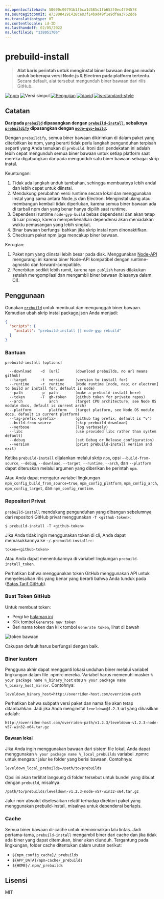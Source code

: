 ```yaml
---
ms.openlocfilehash: 50690c00791b1f6ca1d585c1fb653f0ec4794578
ms.sourcegitcommit: e739004291428ce83f14b9d49f1e9dfaa3762dde
ms.translationtype: HT
ms.contentlocale: id-ID
ms.lasthandoff: 02/05/2022
ms.locfileid: "138051706"
---
```

# <a name="prebuild-install"></a>prebuild-install

> **Alat baris perintah untuk menginstal biner bawaan dengan mudah untuk beberapa versi Node.js & Electron pada platform tertentu.**
> Secara default, alat tersebut mengunduh biner bawaan dari rilis GitHub.

[![npm](https://img.shields.io/npm/v/prebuild-install.svg)](https://www.npmjs.com/package/prebuild-install)
![Versi simpul](https://img.shields.io/node/v/prebuild-install.svg)
[![Pengujian](https://github.com/prebuild/prebuild-install/actions/workflows/test.yml/badge.svg)](https://github.com/prebuild/prebuild-install/actions/workflows/test.yml)
[![david](https://david-dm.org/prebuild/prebuild-install.svg)](https://david-dm.org/prebuild/prebuild-install)
[ ![js-standard-style](https://img.shields.io/badge/code%20style-standard-brightgreen.svg)](http://standardjs.com/)

## <a name="note"></a>Catatan

**Daripada [`prebuild`](https://github.com/prebuild/prebuild) dipasangkan dengan [`prebuild-install`](https://github.com/prebuild/prebuild-install), sebaiknya [`prebuildify`](https://github.com/prebuild/prebuildify) dipasangkan dengan [`node-gyp-build`](https://github.com/prebuild/node-gyp-build).**

Dengan `prebuildify`, semua biner bawaan dikirimkan di dalam paket yang diterbitkan ke npm, yang berarti tidak perlu langkah pengunduhan terpisah seperti yang Anda temukan di `prebuild`. Ironi dari pendekatan ini adalah lebih cepat mengunduh semua biner bawaan untuk setiap platform saat mereka digabungkan daripada mengunduh satu biner bawaan sebagai skrip instal.

Keuntungan:

1. Tidak ada langkah unduh tambahan, sehingga membuatnya lebih andal dan lebih cepat untuk diinstal.
2. Mendukung perubahan versi runtime secara lokal dan menggunakan instal yang sama antara Node.js dan Electron. Menginstal ulang atau membangun kembali tidak diperlukan, karena semua biner bawaan ada di tarball npm dan yang benar hanya dipilih saat runtime.
3. Dependensi runtime `node-gyp-build` bebas dependensi dan akan tetap di luar prinsip, karena memperkenalkan dependensi akan meniadakan waktu pemasangan yang lebih singkat.
4. Binar bawaan berfungsi bahkan jika skrip instal npm dinonaktifkan.
5. Checksum paket npm juga mencakup biner bawaan.

Kerugian:

1. Paket npm yang diinstal lebih besar pada disk. Menggunakan [Node-API](https://nodejs.org/api/n-api.html) mengurangi ini karena biner Node-API kompatibel dengan runtime-agnostic dan forward-compatible.
2. Penerbitan sedikit lebih rumit, karena `npm publish` harus dilakukan setelah mengompilasi dan mengambil biner bawaan (biasanya dalam CI).

## <a name="usage"></a>Penggunaan

Gunakan [`prebuild`](https://github.com/prebuild/prebuild) untuk membuat dan mengunggah biner bawaan. Kemudian ubah skrip instal package.json Anda menjadi:

```json
{
  "scripts": {
    "install": "prebuild-install || node-gyp rebuild"
  }
}
```

### <a name="help"></a>Bantuan

```
prebuild-install [options]

  --download    -d  [url]       (download prebuilds, no url means github)
  --target      -t  version     (version to install for)
  --runtime     -r  runtime     (Node runtime [node, napi or electron] to build or install for, default is node)
  --path        -p  path        (make a prebuild-install here)
  --token       -T  gh-token    (github token for private repos)
  --arch            arch        (target CPU architecture, see Node OS module docs, default is current arch)
  --platform        platform    (target platform, see Node OS module docs, default is current platform)
  --tag-prefix <prefix>         (github tag prefix, default is "v")
  --build-from-source           (skip prebuild download)
  --verbose                     (log verbosely)
  --libc                        (use provided libc rather than system default)
  --debug                       (set Debug or Release configuration)
  --version                     (print prebuild-install version and exit)
```

Ketika `prebuild-install` dijalankan melalui skrip `npm`, opsi `--build-from-source`, `--debug`, `--download`, `--target`, `--runtime`, `--arch`, dan `--platform` dapat diteruskan melalui argumen yang diberikan ke perintah `npm`.

Atau Anda dapat mengatur variabel lingkungan `npm_config_build_from_source=true`, `npm_config_platform`, `npm_config_arch`, `npm_config_target`, dan `npm_config_runtime`.

### <a name="private-repositories"></a>Repositori Privat

`prebuild-install` mendukung pengunduhan yang dibangun sebelumnya dari repositori GitHub privat menggunakan `-T <github-token>`:

```
$ prebuild-install -T <github-token>
```

Jika Anda tidak ingin menggunakan token di cli, Anda dapat memasukkannya ke `~/.prebuild-installrc`:

```
token=<github-token>
```

Atau Anda dapat menentukannya di variabel lingkungan `prebuild-install_token`.

Perhatikan bahwa menggunakan token GitHub menggunakan API untuk menyelesaikan rilis yang benar yang berarti bahwa Anda tunduk pada ([Batas Tarif GitHub](https://developer.github.com/v3/rate_limit/)).

### <a name="create-github-token"></a>Buat Token GitHub

Untuk membuat token:

- Pergi ke [halaman ini](https://github.com/settings/tokens)
- Klik tombol `Generate new token`
- Beri nama token dan klik tombol `Generate token`, lihat di bawah

![token bawaan](https://cloud.githubusercontent.com/assets/13285808/20844584/d0b85268-b8c0-11e6-8b08-2b19522165a9.png)

Cakupan default harus berfungsi dengan baik.

### <a name="custom-binaries"></a>Biner kustom

Pengguna akhir dapat mengganti lokasi unduhan biner melalui variabel lingkungan dalam file .npmrc mereka.
Variabel harus memenuhi masker `% your package name %_binary_host` atau `% your package name %_binary_host_mirror`. Contohnya:

```
leveldown_binary_host=http://overriden-host.com/overriden-path
```

Perhatikan bahwa subpath versi paket dan nama file akan tetap ditambahkan.
Jadi jika Anda menginstal `leveldown@1.2.3` url yang dihasilkan adalah:

```
http://overriden-host.com/overriden-path/v1.2.3/leveldown-v1.2.3-node-v57-win32-x64.tar.gz
```

#### <a name="local-prebuilds"></a>Bawaan lokal

Jika Anda ingin menggunakan bawaan dari sistem file lokal, Anda dapat menggunakan `% your package name %_local_prebuilds` variabel .npmrc untuk mengatur jalur ke folder yang berisi bawaan. Contohnya:

```
leveldown_local_prebuilds=/path/to/prebuilds
```

Opsi ini akan terlihat langsung di folder tersebut untuk bundel yang dibuat dengan `prebuild`, misalnya:

```
/path/to/prebuilds/leveldown-v1.2.3-node-v57-win32-x64.tar.gz
```

Jalur non-absolut diselesaikan relatif terhadap direktori paket yang menggunakan prebuild-install, misalnya untuk dependensi berlapis.

### <a name="cache"></a>Cache

Semua biner bawaan di-cache untuk meminimalkan lalu lintas. Jadi pertama-tama, `prebuild-install` mengambil biner dari cache dan jika tidak ada biner yang dapat ditemukan, biner akan diunduh. Tergantung pada lingkungan, folder cache ditentukan dalam urutan berikut:

- `${npm_config_cache}/_prebuilds`
- `${APP_DATA}/npm-cache/_prebuilds`
- `${HOME}/.npm/_prebuilds`

## <a name="license"></a>Lisensi

MIT

